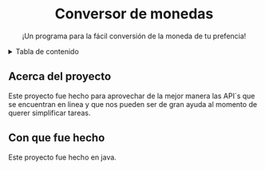 <!-- TITULO -->
<h1 align="center"> Conversor de monedas </h1>
<p align="center">
    ¡Un programa para la fácil conversión de la moneda de tu prefencia!
</p>

<!-- TABLA DE CONTENIDO -->
<details>
  <summary>Tabla de contenido</summary>
  <ol>
    <li>
      <a href="#about-the-project">Acerca del proyecto</a>
      <ul>
        <li><a href="#built-with">Con que fue hecho</a></li>
      </ul>
    </li>
</details>

## Acerca del proyecto
Este proyecto fue hecho para aprovechar de la mejor manera las API´s que se encuentran en linea y que nos pueden ser de gran ayuda al momento de querer simplificar tareas.

## Con que fue hecho
Este proyecto fue hecho en java.
